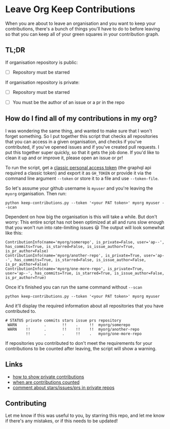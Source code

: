 # Leave Org Keep Contributions

When you are about to leave an organisation and you want to keep your
contributions, there's a bunch of things you'll have to do to before
leaving so that you can keep all of your green squares in your contribution
graph.


## TL;DR

If organisation repository is public:

- [ ] Repository must be starred

If organisation repository is private:

- [ ] Repository must be starred
- [ ] You must be the author of an issue or a pr in the repo


## How do I find all of my contributions in my org?

I was wondering the same thing, and wanted to make sure that I won't
forget something. So I put together this script that checks all repositories
that you can access in a given organisation, and checks if you've contributed,
if you've opened issues and if you've created pull requests. I put this
together super quickly, so that it gets the job done. If you'd like to clean
it up and or improve it, please open an issue or pr!

To run the script, get a [classic personal access token](https://docs.github.com/en/authentication/keeping-your-account-and-data-secure/creating-a-personal-access-token) (the graphql api required a
classic token) and export it as `GH_TOKEN` or provide it via the command line
argument `--token` or store it to a file and use `--token-file`.

So let's assume your github username is `myuser` and you're leaving the
`myorg` organisation. Then run:


```shell
python keep-contributions.py --token '<your PAT token>' myorg myuser --scan
```

Dependent on how big the organisation is this will take a while. But don't
worry: This entire script has not been optimized at all and runs slow enough
that you won't run into rate-limiting issues :smiley: The output will look
somewhat like this:

```shell
ContributionInfo(name='myorg/somerepo', is_private=False, user='ap--', has_commits=True, is_starred=False, is_issue_author=True, is_pr_author=False)
ContributionInfo(name='myorg/another-repo', is_private=True, user='ap--', has_commits=True, is_starred=False, is_issue_author=False, is_pr_author=False)
ContributionInfo(name='myorg/one-more-repo', is_private=True, user='ap--', has_commits=True, is_starred=True, is_issue_author=False, is_pr_author=True)
```

Once it's finished you can run the same command without `--scan`

```shell
python keep-contributions.py --token '<your PAT token>' myorg myuser
```

And it'll display the required information about all repositories that you
have contributed to.

```shell
# STATUS private commits stars issue prs repository
 WARN    .       .       !!    .     !!  myorg/somerepo
 WARN    !!      .       !!    !!    !!  myorg/another-repo
         !!      .       .     !!    .   myorg/one-more-repo
```

If repositories you contributed to don't meet the requirements for your contributions to be counted
after leaving, the script will show a warning.


## Links

- [how to show private contributions](https://docs.github.com/en/account-and-profile/setting-up-and-managing-your-github-profile/managing-contribution-settings-on-your-profile/showing-your-private-contributions-and-achievements-on-your-profile)
- [when are contributions counted](https://docs.github.com/en/account-and-profile/setting-up-and-managing-your-github-profile/managing-contribution-settings-on-your-profile/why-are-my-contributions-not-showing-up-on-my-profile#commits)
- [comment about stars/issues/prs in private repos](https://github.com/isaacs/github/issues/1138#issuecomment-873645874)


## Contributing

Let me know if this was useful to you, by starring this repo, and let me know
if there's any mistakes, or if this needs to be updated!

